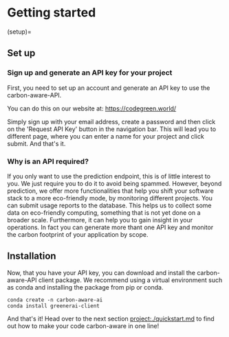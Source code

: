 # Getting started

(setup)=
## Set up
### Sign up and generate an API key for your project

First, you need to set up an account and generate an API key to use the carbon-aware-API.

You can do this on our website at: https://codegreen.world/

Simply sign up with your email address, create a password and then click on the 'Request API Key' button
in the navigation bar. This will lead you to different page, where you can enter a name for your project
and click submit. And that's it.

### Why is an API required?
If you only want to use the prediction endpoint, this is of little interest to you. We just require
you to do it to avoid being spammed. However, beyond prediction, we offer more functionalities 
that help you shift your software stack to a more eco-friendly mode, by monitoring different projects.
You can submit usage reports to the database. This helps us to collect some data on eco-friendly computing,
something that is not yet done on a broader scale. Furthermore, it can help you to gain insight in your
operations. In fact you can generate more thant one API key and monitor the carbon footprint of your application by scope. 

## Installation
Now, that you have your API key, you can download and install the carbon-aware-API client package. We 
recommend using a virtual environment such as conda and installing the package from pip or conda.

```
conda create -n carbon-aware-ai 
conda install greenerai-client
```

And that's it! Head over to the next section <project:./quickstart.md> to find out how to make your code carbon-aware in one line!



